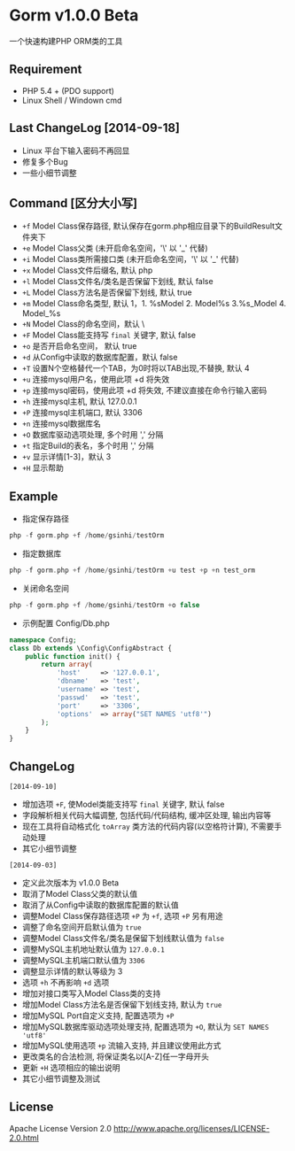 # Gorm v1.0.0 Beta
一个快速构建PHP ORM类的工具

## Requirement
- PHP 5.4 + (PDO support)
- Linux Shell / Windown cmd

## Last ChangeLog [2014-09-18]
- Linux 平台下输入密码不再回显
- 修复多个Bug
- 一些小细节调整

## Command [区分大小写]
- `+f`  Model Class保存路径, 默认保存在gorm.php相应目录下的BuildResult文件夹下
- `+e`  Model Class父类 (未开启命名空间，'\\' 以 '_' 代替)
- `+i`  Model Class类所需接口类 (未开启命名空间，'\\' 以 '_' 代替)
- `+x`  Model Class文件后缀名, 默认 php
- `+l`  Model Class文件名/类名是否保留下划线, 默认 false
- `+L`  Model Class方法名是否保留下划线, 默认 true
- `+m`  Model Class命名类型, 默认 1，1. %sModel  2. Model%s  3.%s_Model  4. Model_%s
- `+N`  Model Class的命名空间，默认 \\
- `+F`  Model Class能支持写 `final` 关键字, 默认 false
- `+o`  是否开启命名空间， 默认 true
- `+d`  从Config中读取的数据库配置，默认 false
- `+T`  设置N个空格替代一个TAB，为0时将以TAB出现,不替换, 默认 4
- `+u`  连接mysql用户名，使用此项 +d 将失效
- `+p`  连接mysql密码，使用此项 +d 将失效, 不建议直接在命令行输入密码
- `+h`  连接mysql主机, 默认 127.0.0.1
- `+P`  连接mysql主机端口, 默认 3306
- `+n`  连接mysql数据库名
- `+O`  数据库驱动选项处理, 多个时用 ',' 分隔
- `+t`  指定Build的表名，多个时用 ',' 分隔
- `+v`  显示详情[1-3]，默认 3
- `+H`  显示帮助

## Example

- 指定保存路径
```php
php -f gorm.php +f /home/gsinhi/testOrm
```

- 指定数据库
```php
php -f gorm.php +f /home/gsinhi/testOrm +u test +p +n test_orm
```

- 关闭命名空间
```php
php -f gorm.php +f /home/gsinhi/testOrm +o false
```

- 示例配置 Config/Db.php
```php
namespace Config;
class Db extends \Config\ConfigAbstract {
    public function init() {
        return array(
            'host'     => '127.0.0.1',
            'dbname'   => 'test',
            'username' => 'test',
            'passwd'   => 'test',
            'port'     => '3306',
            'options'  => array("SET NAMES 'utf8'")
        );
    }
}
```

## ChangeLog
`[2014-09-10]`
- 增加选项 `+F`, 使Model类能支持写 `final` 关键字, 默认 false
- 字段解析相关代码大幅调整, 包括代码/代码结构, 缓冲区处理, 输出内容等
- 现在工具将自动格式化 `toArray` 类方法的代码内容(以空格符计算), 不需要手动处理
- 其它小细节调整

`[2014-09-03]`
- 定义此次版本为 v1.0.0 Beta
- 取消了Model Class父类的默认值
- 取消了从Config中读取的数据库配置的默认值
- 调整Model Class保存路径选项 `+P` 为 `+f`, 选项 `+P` 另有用途
- 调整了命名空间开启默认值为 `true`
- 调整Model Class文件名/类名是保留下划线默认值为 `false`
- 调整MySQL主机地址默认值为 `127.0.0.1`
- 调整MySQL主机端口默认值为 `3306`
- 调整显示详情的默认等级为 3
- 选项 `+h` 不再影响 `+d` 选项
- 增加对接口类写入Model Class类的支持
- 增加Model Class方法名是否保留下划线支持, 默认为 `true`
- 增加MySQL Port自定义支持, 配置选项为 `+P`
- 增加MySQL数据库驱动选项处理支持, 配置选项为 `+O`, 默认为 `SET NAMES 'utf8'`
- 增加MySQL使用选项 `+p` 流输入支持, 并且建议使用此方式
- 更改类名的合法检测, 将保证类名以[A-Z]任一字母开头
- 更新 `+H` 选项相应的输出说明
- 其它小细节调整及测试

## License
Apache License Version 2.0 http://www.apache.org/licenses/LICENSE-2.0.html
